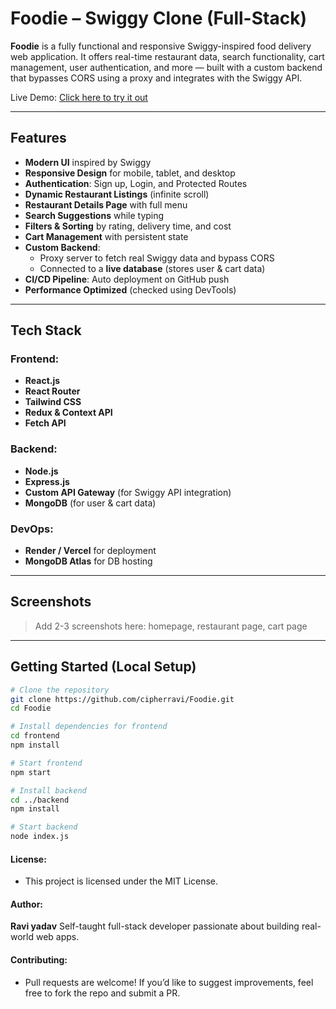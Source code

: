 # Foodie – Swiggy Clone (Full-Stack)

**Foodie** is a fully functional and responsive Swiggy-inspired food delivery web application. It offers real-time restaurant data, search functionality, cart management, user authentication, and more — built with a custom backend that bypasses CORS using a proxy and integrates with the Swiggy API.

Live Demo: [Click here to try it out](https://cipherravi-foodie.vercel.app/)

---

## Features

- **Modern UI** inspired by Swiggy
- **Responsive Design** for mobile, tablet, and desktop
- **Authentication**: Sign up, Login, and Protected Routes
- **Dynamic Restaurant Listings** (infinite scroll)
- **Restaurant Details Page** with full menu
- **Search Suggestions** while typing
- **Filters & Sorting** by rating, delivery time, and cost
- **Cart Management** with persistent state
- **Custom Backend**:
  - Proxy server to fetch real Swiggy data and bypass CORS
  - Connected to a **live database** (stores user & cart data)
- **CI/CD Pipeline**: Auto deployment on GitHub push
- **Performance Optimized** (checked using DevTools)

---

## Tech Stack

### Frontend:

- **React.js**
- **React Router**
- **Tailwind CSS**
- **Redux & Context API**
- **Fetch API**

### Backend:

- **Node.js**
- **Express.js**
- **Custom API Gateway** (for Swiggy API integration)
- **MongoDB** (for user & cart data)

### DevOps:

- **Render / Vercel** for deployment
- **MongoDB Atlas** for DB hosting

---

## Screenshots

> Add 2-3 screenshots here: homepage, restaurant page, cart page

---

## Getting Started (Local Setup)

```bash
# Clone the repository
git clone https://github.com/cipherravi/Foodie.git
cd Foodie

# Install dependencies for frontend
cd frontend
npm install

# Start frontend
npm start

# Install backend
cd ../backend
npm install

# Start backend
node index.js
```

#### License:

- This project is licensed under the MIT License.

#### Author:

**Ravi yadav**
Self-taught full-stack developer passionate about building real-world web apps.

#### Contributing:

- Pull requests are welcome! If you’d like to suggest improvements, feel free to fork the repo and submit a PR.
